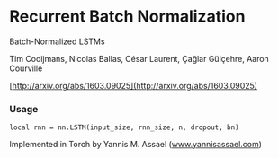# Recurrent Batch Normalization
Batch-Normalized LSTMs

Tim Cooijmans, Nicolas Ballas, César Laurent, Çağlar Gülçehre, Aaron Courville

[http://arxiv.org/abs/1603.09025](http://arxiv.org/abs/1603.09025)

### Usage
`local rnn = nn.LSTM(input_size, rnn_size, n, dropout, bn)`

Implemented in Torch by Yannis M. Assael (www.yannisassael.com)